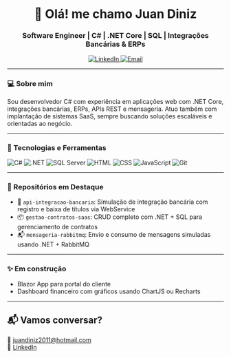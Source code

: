 
<h1 align="center">👋 Olá! me chamo Juan Diniz</h1>
<h3 align="center">Software Engineer | C# | .NET Core | SQL | Integrações Bancárias & ERPs</h3>

<p align="center">
  <a href="https://www.linkedin.com/in/juan-diniz-b94696225" target="_blank">
    <img alt="LinkedIn" src="https://img.shields.io/badge/LinkedIn-blue?logo=linkedin&logoColor=white">
  </a>
  <a href="mailto:juandiniz2011@hotmail.com">
    <img alt="Email" src="https://img.shields.io/badge/Email-contact-blue">
  </a>
</p>

---

### 💻 Sobre mim

Sou desenvolvedor C# com experiência em aplicações web com .NET Core, integrações bancárias, ERPs, APIs REST e mensageria. Atuo também com implantação de sistemas SaaS, sempre buscando soluções escaláveis e orientadas ao negócio.

---

### 🚀 Tecnologias e Ferramentas

![C#](https://img.shields.io/badge/C%23-239120?style=flat&logo=c-sharp&logoColor=white)
![.NET](https://img.shields.io/badge/.NET-512BD4?style=flat&logo=dotnet&logoColor=white)
![SQL Server](https://img.shields.io/badge/SQL%20Server-CC2927?style=flat&logo=microsoft-sql-server&logoColor=white)
![HTML](https://img.shields.io/badge/HTML5-E34F26?style=flat&logo=html5&logoColor=white)
![CSS](https://img.shields.io/badge/CSS3-1572B6?style=flat&logo=css3&logoColor=white)
![JavaScript](https://img.shields.io/badge/JavaScript-F7DF1E?style=flat&logo=javascript&logoColor=black)
![Git](https://img.shields.io/badge/Git-F05032?style=flat&logo=git&logoColor=white)

---

### 📂 Repositórios em Destaque

- 🔐 `api-integracao-bancaria`: Simulação de integração bancária com registro e baixa de títulos via WebService
- 📦 `gestao-contratos-saas`: CRUD completo com .NET + SQL para gerenciamento de contratos
- 📬 `mensageria-rabbitmq`: Envio e consumo de mensagens simuladas usando .NET + RabbitMQ

---

### ✨ Em construção

- Blazor App para portal do cliente  
- Dashboard financeiro com gráficos usando ChartJS ou Recharts

---

## 📬 Vamos conversar?

📧 juandiniz2011@hotmail.com  
🔗 [LinkedIn](https://www.linkedin.com/in/juan-diniz-b94696225)  

